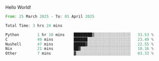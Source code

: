 Hello World!

<!--START_SECTION:waka-->

```rust
From: 25 March 2025 - To: 01 April 2025

Total Time: 3 hrs 24 mins

Python        1 hr 10 mins    ████████▒░░░░░░░░░░░░░░░░   33.53 %
C             49 mins         ██████░░░░░░░░░░░░░░░░░░░   23.49 %
Nushell       47 mins         █████▓░░░░░░░░░░░░░░░░░░░   22.55 %
Nix           21 mins         ██▓░░░░░░░░░░░░░░░░░░░░░░   10.16 %
Other         7 mins          ▓░░░░░░░░░░░░░░░░░░░░░░░░   03.33 %
```

<!--END_SECTION:waka-->
